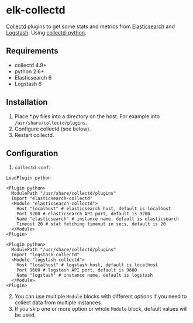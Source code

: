 # elk-collectd
[Collectd](https://collectd.org) plugins to get some stats and metrics from [Elasticsearch](https://www.elastic.co/products/elasticsearch) and [Logstash](https://www.elastic.co/products/logstash). Using [collectd-python](https://collectd.org/documentation/manpages/collectd-python.5.shtml).

## Requirements
 * collectd 4.9+
 * python 2.6+
 * Elasticsearch 6
 * Logstash 6
 
## Installation
1. Place *.py files into a directory on the host. For example into `/usr/share/collectd/plugins`.
2. Configure collectd (see below).
3. Restart collectd.

## Configuration
1. `collectd.conf`:
```
LoadPlugin python

<Plugin python>
  ModulePath "/usr/share/collectd/plugins"
  Import "elasticsearch-collectd"
  <Module "elasticsearch-collectd">
    Host "localhost" # elasticsearch host, default is localhost
    Port 9200 # elasticsearch API port, default is 9200
    Name "elasticsearch" # instance name, default is elasticsearch
    Timeout 20 # stat fetching timeout in secs, default is 20
  </Module>
<Plugin>

<Plugin python>
  ModulePath "/usr/share/collectd/plugins"
  Import "logstash-collectd"
  <Module "logstash-collectd">
    Host "localhost" # logstash host, default is localhost
    Port 9600 # logstash API port, default is 9600
    Name "logstash" # instance name, default is logstash
  </Module>
<Plugin>
```
2. You can use multiple `Module` blocks with different options if you need to collect data from multiple instances.
3. If you skip one or more option or whole `Module` block, default values will be used.
